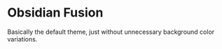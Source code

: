 # Obsidian Fusion

Basically the default theme, just without unnecessary background color variations.
